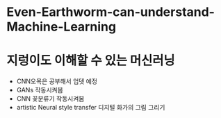 # Even-Earthworm-can-understand-Machine-Learning
# 지렁이도 이해할 수 있는 머신러닝 



- CNN오목은 공부해서 업뎃 예정
- GANs 작동시켜봄
- CNN 꽃분류기 작동시켜봄
- artistic Neural style transfer 디지털 화가의 그림 그리기 
